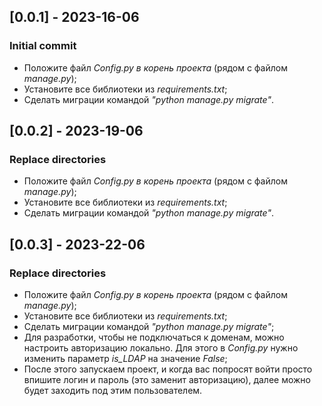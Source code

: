## [0.0.1] - 2023-16-06
### Initial commit
- Положите файл <i>Config.py в корень проекта</i> (рядом с файлом <i>manage.py</i>);
- Установите все библиотеки из <i>requirements.txt</i>;
- Сделать миграции командой <i>"python manage.py migrate"</i>.

## [0.0.2] - 2023-19-06
### Replace directories
- Положите файл <i>Config.py в корень проекта</i> (рядом с файлом <i>manage.py</i>);
- Установите все библиотеки из <i>requirements.txt</i>;
- Сделать миграции командой <i>"python manage.py migrate"</i>.

## [0.0.3] - 2023-22-06
### Replace directories
- Положите файл <i>Config.py в корень проекта</i> (рядом с файлом <i>manage.py</i>);
- Установите все библиотеки из <i>requirements.txt</i>;
- Сделать миграции командой <i>"python manage.py migrate"</i>;
- Для разработки, чтобы не подключаться к доменам, можно настроить авторизацию локально. Для этого в <i>Config.py</i> нужно изменить параметр <i>is_LDAP</i> на значение <i>False</i>;
- После этого запускаем проект, и когда вас попросят войти просто впишите логин и пароль (это заменит авторизацию), далее можно будет заходить под этим пользователем.